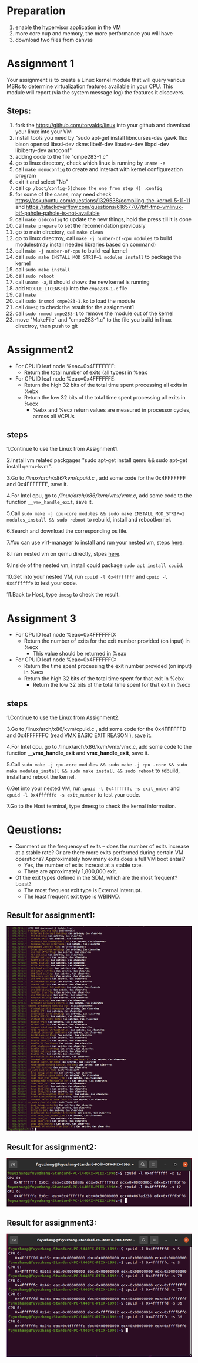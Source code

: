 # Preparation
  1. enable the hypervisor application in the VM
  2. more core cup and memory, the more performance you will have
  3. download two files from canvas
# Assignment 1
Your assignment is to create a Linux kernel module that will query various MSRs to determine virtualization features available in your CPU. This module will report (via the system message log) the features it discovers.

## Steps:

1. fork the https://github.com/torvalds/linux into your github and download your linux into your VM
2. install tools you need by "sudo apt-get install libncurses-dev gawk flex bison openssl libssl-dev dkms libelf-dev libudev-dev libpci-dev libiberty-dev autoconf"
3. adding code to the file "cmpe283-1.c"
4. go to linux directory, check which linux is running by `uname -a`
5. call `make menuconfig` to create and interact with kernel configureation program
6. exit it and select "No"
7. call `cp /boot/config-5(chose the one from step 4) .config`
8. for some of the cases, may need check https://askubuntu.com/questions/1329538/compiling-the-kernel-5-11-11 and https://stackoverflow.com/questions/61657707/btf-tmp-vmlinux-btf-pahole-pahole-is-not-available
9. call `make oldconfig` to update the new things, hold the press till it is done
10. call `make prepare` to set the recomendation previously
11. go to main directory, call `make clean`
12. go to linux directroy, call `make -j number-of-cpu modules` to build modules(may install needed libraries based on command)
13. call `make -j number-of-cpu` to build real kernel
14. call `sudo make INSTALL_MOD_STRIP=1 modules_install` to package the kernel
15. call `sudo make install`
16. call `sudo reboot`
17. call `uname -a`, it should shows the new kernel is running
18. add `MODULE_LICENSE()` into the `cmpe283-1.c` file
19. call `make`
20. call `sudo insmod cmpe283-1.ko` to load the module
21. call `dmesg` to check the result for the assignment1
22. call `sudo rmmod cmpe283-1` to remove the module out of the kernel
23. move "MakeFile" and "cmpe283-1.c" to the file you build in linux directroy, then push to git

# Assignment2
- For CPUID leaf node %eax=0x4FFFFFFF:
  - Return the total number of exits (all types) in %eax
- For CPUID leaf node %eax=0x4FFFFFFE:
  - Return the high 32 bits of the total time spent processing all exits in %ebx
  - Return the low 32 bits of the total time spent processing all exits in %ecx
    - %ebx and %ecx return values are measured in processor cycles, across all VCPUs

## steps

1.Continue to use the Linux from Assignment1.

2.Install vm related packgages "sudo apt-get install qemu && sudo apt-get install qemu-kvm".

3.Go to */linux/arch/x86/kvm/cpuid.c* , add some code for the 0x4FFFFFFF and 0x4FFFFFFE, save it.

4.For Intel cpu, go to */linux/arch/x86/kvm/vmx/vmx.c*, add some code to the function `__vmx_handle_exit`, save it.

5.Call `sudo make -j cpu-core modules && sudo make INSTALL_MOD_STRIP=1 modules_install && sudo reboot` to rebuild, install and rebootkernel.

6.Search and download the corresponding os file.

7.You can use virt-manager to install and run your nested vm, steps [here](https://www.how2shout.com/how-to/qemu-ubuntu-tutorial.html).

8.I ran nested vm on qemu directly, stpes [here](https://techpiezo.com/linux/setup-virtual-machine-using-qemu-in-ubuntu/).

9.Inside of the nested vm, install cpuid package `sudo apt install cpuid`.

10.Get into your nested VM, run `cpuid -l 0x4fffffff` and `cpuid -l 0x4ffffffe` to test your code.

11.Back to Host, type `dmesg` to check the result.

# Assignment 3
- For CPUID leaf node %eax=0x4FFFFFFD:
  - Return the number of exits for the exit number provided (on input) in %ecx
    - This value should be returned in %eax
- For CPUID leaf node %eax=0x4FFFFFFC:
  - Return the time spent processing the exit number provided (on input) in %ecx
  - Return the high 32 bits of the total time spent for that exit in %ebx
    - Return the low 32 bits of the total time spent for that exit in %ecx

## steps
1.Continue to use the Linux from Assignment2.

3.Go to /linux/arch/x86/kvm/cpuid.c , add some code for the 0x4FFFFFFD and 0x4FFFFFFC (read VMX BASIC EXIT REASON ), save it.

4.For Intel cpu, go to /linux/arch/x86/kvm/vmx/vmx.c, add some code to the function **__vmx_handle_exit** and **vmx_handle_exit**, save it.

5.Call `sudo make -j cpu-core modules && sudo make -j cpu -core && sudo make modules_install && sudo make install && sudo reboot` to rebuild, install and reboot the kernel.

6.Get into your nested VM, run `cpuid -l 0x4ffffffc -s exit_nmber` and `cpuid -l 0x4ffffffd -s exit_number` to test your code.

7.Go to the Host terminal, type dmesg to check the kernal information.

# Qeustions:
- Comment on the frequency of exits – does the number of exits increase at a stable rate? Or are there more exits performed during certain VM operations? Approximately how many exits does a full VM boot entail?
  - Yes, the number of exits increast at a stable rate.
  - There are aproximately 1,800,000 exit.
- Of the exit types defined in the SDM, which are the most frequent? Least?
  - The most frequent exit type is External Interrupt.
  - The least frequent exit type is WBINVD.
## Result for assignment1:
![Image of Result](https://github.com/Handsomenick1/linux/blob/master/cmpe283/Screen%20Shot%202021-11-03%20at%2010.06.20%20AM.png)
## Result for assignment2:
![Image of Result](https://github.com/Handsomenick1/linux/blob/master/cmpe283/assignment2.png)
## Result for assignment3:
![Image of Result](https://github.com/Handsomenick1/linux/blob/master/cmpe283/Screen%20Shot%202021-11-28%20at%2013.23.06.png)

